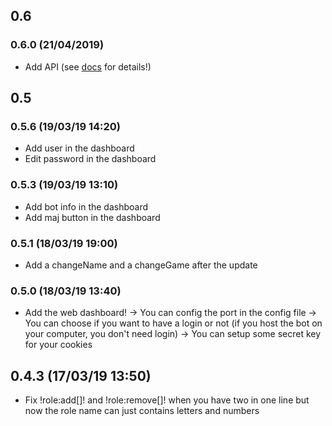 ## 0.6
### 0.6.0 (21/04/2019)
- Add API (see [docs](https://easy-bot.js.org/) for details!)

## 0.5
### 0.5.6 (19/03/19 14:20)

- Add user in the dashboard
- Edit password in the dashboard

### 0.5.3 (19/03/19 13:10)

- Add bot info in the dashboard
- Add maj button in the dashboard

### 0.5.1 (18/03/19 19:00)

- Add a changeName and a changeGame after the update


### 0.5.0 (18/03/19 13:40)

- Add the web dashboard!
-> You can config the port in the config file
-> You can choose if you want to have a login or not (if you host the bot on your computer, you don't need login)
-> You can setup some secret key for your cookies

## 0.4.3 (17/03/19 13:50)

- Fix !role:add[]! and !role:remove[]! when you have two in one line but now the role name can just contains letters and numbers